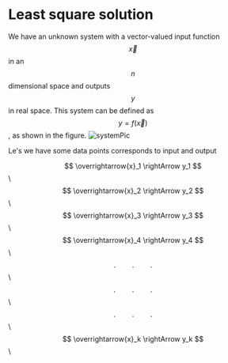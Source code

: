 # Least square solution
We have an unknown system with a vector-valued input function $$\overrightarrow{x}$$ in an $$n$$ dimensional space and outputs $$y$$ in real space. This system can be defined as $$y=f(\overrightarrow{x})$$, as shown in the figure.
![systemPic](https://github.com/makeabhishek/Numerical-optimization/assets/47937684/98f107fc-7c99-474f-b716-1599d4245bf2)

Le's we have some data points corresponds to input and output 

$$ \overrightarrow{x}_1 \rightArrow y_1 $$ \\
$$ \overrightarrow{x}_2 \rightArrow y_2 $$ \\
$$ \overrightarrow{x}_3 \rightArrow y_3 $$ \\
$$ \overrightarrow{x}_4 \rightArrow y_4 $$ \\
$$ . \quad \quad. \quad \quad. $$ \\
$$ . \quad \quad. \quad \quad. $$ \\
$$ . \quad \quad. \quad \quad. $$ \\
$$ \overrightarrow{x}_k \rightArrow y_k $$ \\
